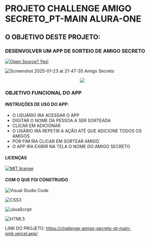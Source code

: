 # PROJETO CHALLENGE AMIGO SECRETO_PT-MAIN ALURA-ONE
## O OBJETIVO DESTE PROJETO:
###  DESENVOLVER UM APP DE SORTEIO DE AMIGO SECRETO
[![Open Source? Yes!](https://badgen.net/badge/Open%20Source%20%3F/Yes%21/blue?icon=github)](https://github.com/Naereen/badges/)



![Screenshot 2025-01-23 at 21-47-35 Amigo Secreto](https://github.com/user-attachments/assets/02d692fb-0265-469a-a036-703fa7ed0f12)


<p align="center">
<img loading="lazy" src="http://img.shields.io/static/v1?label=STATUS&message=EM%20DESENVOLVIMENTO&color=GREEN&style=for-the-badge"/>
</p>


### OBJETIVO FUNCIONAL DO APP

#### INSTRUÇÕES DE USO DO APP:
- O USUÁRIO IRA ACESSAR O APP
- DIGITAR O NOME DA PESSOA A SER SORTEADA
- CLICAR EM ADICIONAR
- O USÁRIO IRA REPETIR A AÇÃO ATÉ QUE ADICIONE TODOS OS AMIGOS
- POR FIM IRA CLICAR EM SORTEAR AMIGO
- O APP IRA EXIBIR NA TELA O NOME DO AMIGO SECRETO
#### LICENÇAS
[![MIT license](https://img.shields.io/badge/License-MIT-blue.svg)](https://lbesson.mit-license.org/)

#### COM O QUE FOI CONSTRUIDO

  ![Visual Studio Code](https://img.shields.io/badge/Visual%20Studio%20Code-0078d7.svg?style=for-the-badge&logo=visual-studio-code&logoColor=white)

  ![CSS3](https://img.shields.io/badge/css3-%231572B6.svg?style=for-the-badge&logo=css3&logoColor=white)

  ![JavaScript](https://img.shields.io/badge/javascript-%23323330.svg?style=for-the-badge&logo=javascript&logoColor=%23F7DF1E)

  ![HTML5](https://img.shields.io/badge/html5-%23E34F26.svg?style=for-the-badge&logo=html5&logoColor=white)


LINK DO PROJETO:
https://challenge-amigo-secreto-pt-main-pink.vercel.app/
